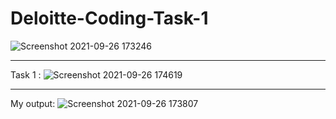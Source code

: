 # Deloitte-Coding-Task-1
![Screenshot 2021-09-26 173246](https://user-images.githubusercontent.com/76749854/134807617-783e73da-b48a-46fc-9d87-18c9ffef1b90.jpg)




-----------------------------------------------------------------------------------------------------------------------------------------------------


Task 1 :
![Screenshot 2021-09-26 174619](https://user-images.githubusercontent.com/76749854/134807632-02a88e51-cfb3-41aa-a9f6-734b57d8f4fc.jpg)




-----------------------------------------------------------------------------------------------------------------------------------------------------

My output: 
![Screenshot 2021-09-26 173807](https://user-images.githubusercontent.com/76749854/134807643-d4d29ba8-4f9b-4cfc-afda-4cddeca2b28a.jpg)
